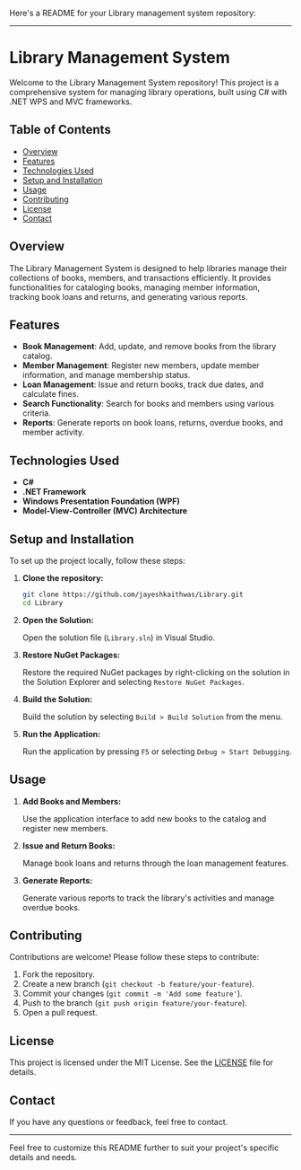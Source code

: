 Here's a README for your Library management system repository:

---

# Library Management System

Welcome to the Library Management System repository! This project is a comprehensive system for managing library operations, built using C# with .NET WPS and MVC frameworks.

## Table of Contents

- [Overview](#overview)
- [Features](#features)
- [Technologies Used](#technologies-used)
- [Setup and Installation](#setup-and-installation)
- [Usage](#usage)
- [Contributing](#contributing)
- [License](#license)
- [Contact](#contact)

## Overview

The Library Management System is designed to help libraries manage their collections of books, members, and transactions efficiently. It provides functionalities for cataloging books, managing member information, tracking book loans and returns, and generating various reports.

## Features

- **Book Management**: Add, update, and remove books from the library catalog.
- **Member Management**: Register new members, update member information, and manage membership status.
- **Loan Management**: Issue and return books, track due dates, and calculate fines.
- **Search Functionality**: Search for books and members using various criteria.
- **Reports**: Generate reports on book loans, returns, overdue books, and member activity.

## Technologies Used

- **C#**
- **.NET Framework**
- **Windows Presentation Foundation (WPF)**
- **Model-View-Controller (MVC) Architecture**

## Setup and Installation

To set up the project locally, follow these steps:

1. **Clone the repository:**

   ```sh
   git clone https://github.com/jayeshkaithwas/Library.git
   cd Library
   ```

2. **Open the Solution:**

   Open the solution file (`Library.sln`) in Visual Studio.

3. **Restore NuGet Packages:**

   Restore the required NuGet packages by right-clicking on the solution in the Solution Explorer and selecting `Restore NuGet Packages`.

4. **Build the Solution:**

   Build the solution by selecting `Build > Build Solution` from the menu.

5. **Run the Application:**

   Run the application by pressing `F5` or selecting `Debug > Start Debugging`.

## Usage

1. **Add Books and Members:**

   Use the application interface to add new books to the catalog and register new members.

2. **Issue and Return Books:**

   Manage book loans and returns through the loan management features.

3. **Generate Reports:**

   Generate various reports to track the library's activities and manage overdue books.

## Contributing

Contributions are welcome! Please follow these steps to contribute:

1. Fork the repository.
2. Create a new branch (`git checkout -b feature/your-feature`).
3. Commit your changes (`git commit -m 'Add some feature'`).
4. Push to the branch (`git push origin feature/your-feature`).
5. Open a pull request.

## License

This project is licensed under the MIT License. See the [LICENSE](LICENSE) file for details.

## Contact

If you have any questions or feedback, feel free to contact.

---

Feel free to customize this README further to suit your project's specific details and needs.
